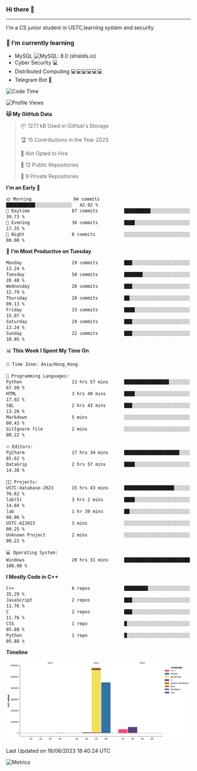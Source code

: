 ### Hi there 👋

<!--
**aozaki-touko/aozaki-touko** is a ✨ _special_ ✨ repository because its `README.md` (this file) appears on your GitHub profile.

Here are some ideas to get you started:

-  ...
- 🌱 I’m currently learning ...
- 👯 I’m looking to collaborate on ...
- 🤔 I’m looking for help with ...
- 💬 Ask me about ...
- 📫 How to reach me: ...
- 😄 Pronouns: ...
- ⚡ Fun fact: ...
-->

---

I'm a CS junior student in USTC,learning system and security



### 🌱 I’m currently learning

- MySQL ![MySQL: 8.0 (shields.io)](https://img.shields.io/badge/MySQL-8.0-blue)
- Cyber Security :computer:
- Distributed Computing :computer::computer::computer::computer::computer::computer:
- Telegram Bot :robot:



<!--START_SECTION:waka-->
![Code Time](http://img.shields.io/badge/Code%20Time-83%20hrs%2054%20mins-blue)

![Profile Views](http://img.shields.io/badge/Profile%20Views-0-blue)

**🐱 My GitHub Data** 

> 📦 127.1 kB Used in GitHub's Storage 
 > 
> 🏆 15 Contributions in the Year 2023
 > 
> 🚫 Not Opted to Hire
 > 
> 📜 12 Public Repositories 
 > 
> 🔑 9 Private Repositories 
 > 
**I'm an Early 🐤** 

```text
🌞 Morning                94 commits          ███████████░░░░░░░░░░░░░░   42.92 % 
🌆 Daytime                87 commits          ██████████░░░░░░░░░░░░░░░   39.73 % 
🌃 Evening                38 commits          ████░░░░░░░░░░░░░░░░░░░░░   17.35 % 
🌙 Night                  0 commits           ░░░░░░░░░░░░░░░░░░░░░░░░░   00.00 % 
```
📅 **I'm Most Productive on Tuesday** 

```text
Monday                   29 commits          ███░░░░░░░░░░░░░░░░░░░░░░   13.24 % 
Tuesday                  58 commits          ███████░░░░░░░░░░░░░░░░░░   26.48 % 
Wednesday                28 commits          ███░░░░░░░░░░░░░░░░░░░░░░   12.79 % 
Thursday                 20 commits          ██░░░░░░░░░░░░░░░░░░░░░░░   09.13 % 
Friday                   33 commits          ████░░░░░░░░░░░░░░░░░░░░░   15.07 % 
Saturday                 29 commits          ███░░░░░░░░░░░░░░░░░░░░░░   13.24 % 
Sunday                   22 commits          ███░░░░░░░░░░░░░░░░░░░░░░   10.05 % 
```


📊 **This Week I Spent My Time On** 

```text
🕑︎ Time Zone: Asia/Hong_Kong

💬 Programming Languages: 
Python                   13 hrs 57 mins      █████████████████░░░░░░░░   67.99 % 
HTML                     3 hrs 40 mins       ████░░░░░░░░░░░░░░░░░░░░░   17.92 % 
SQL                      2 hrs 43 mins       ███░░░░░░░░░░░░░░░░░░░░░░   13.26 % 
Markdown                 5 mins              ░░░░░░░░░░░░░░░░░░░░░░░░░   00.43 % 
GitIgnore file           2 mins              ░░░░░░░░░░░░░░░░░░░░░░░░░   00.22 % 

🔥 Editors: 
PyCharm                  17 hrs 34 mins      █████████████████████░░░░   85.62 % 
DataGrip                 2 hrs 57 mins       ████░░░░░░░░░░░░░░░░░░░░░   14.38 % 

🐱‍💻 Projects: 
USTC-database-2023       15 hrs 43 mins      ███████████████████░░░░░░   76.62 % 
lab(5)                   3 hrs 2 mins        ████░░░░░░░░░░░░░░░░░░░░░   14.84 % 
lab                      1 hr 39 mins        ██░░░░░░░░░░░░░░░░░░░░░░░   08.06 % 
USTC-AI2023              3 mins              ░░░░░░░░░░░░░░░░░░░░░░░░░   00.25 % 
Unknown Project          2 mins              ░░░░░░░░░░░░░░░░░░░░░░░░░   00.22 % 

💻 Operating System: 
Windows                  20 hrs 31 mins      █████████████████████████   100.00 % 
```

**I Mostly Code in C++** 

```text
C++                      6 repos             █████████░░░░░░░░░░░░░░░░   35.29 % 
JavaScript               2 repos             ███░░░░░░░░░░░░░░░░░░░░░░   11.76 % 
C                        2 repos             ███░░░░░░░░░░░░░░░░░░░░░░   11.76 % 
CSS                      1 repo              █░░░░░░░░░░░░░░░░░░░░░░░░   05.88 % 
Python                   1 repo              █░░░░░░░░░░░░░░░░░░░░░░░░   05.88 % 
```



**Timeline**

![Lines of Code chart](https://raw.githubusercontent.com/aozaki-touko/aozaki-touko/main/assets/bar_graph.png)


 Last Updated on 18/06/2023 18:40:24 UTC
<!--END_SECTION:waka-->
![Metrics](https://metrics.lecoq.io/aozaki-touko?template=classic&base.header=0&habits=1&languages=1&fortune=1&base=header%2C%20activity%2C%20community%2C%20repositories%2C%20metadata&base.indepth=false&base.hireable=false&base.skip=false&languages=false&languages.limit=8&languages.threshold=0%25&languages.other=false&languages.colors=github&languages.sections=most-used&languages.indepth=false&languages.analysis.timeout=15&languages.analysis.timeout.repositories=7.5&languages.categories=markup%2C%20programming&languages.recent.categories=markup%2C%20programming&languages.recent.load=300&languages.recent.days=14&habits=false&habits.from=200&habits.days=14&habits.facts=true&habits.charts=false&habits.charts.type=classic&habits.trim=false&habits.languages.limit=8&habits.languages.threshold=0%25&fortune=false&config.timezone=Asia%2FHong_Kong)
